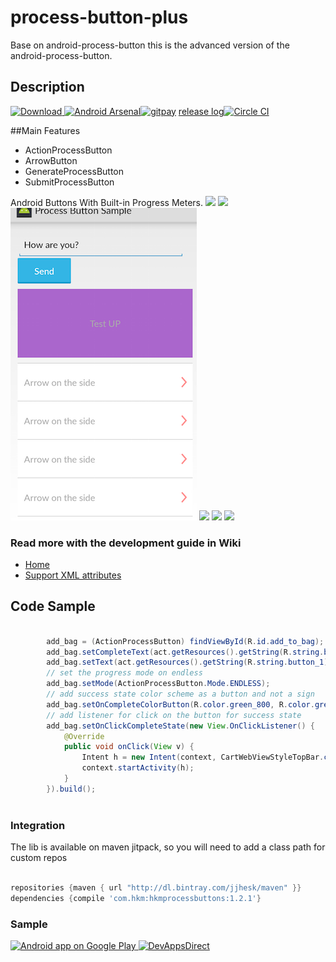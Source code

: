 # process-button-plus
Base on android-process-button this is the advanced version of the android-process-button.
## Description 
[ ![Download](https://api.bintray.com/packages/jjhesk/maven/hkmprocessbuttons/images/download.svg) ](https://bintray.com/jjhesk/maven/hkmprocessbuttons/_latestVersion)[![Android Arsenal](https://img.shields.io/badge/Android%20Arsenal-hkm--progress--button-brightgreen.svg?style=flat)](http://android-arsenal.com/details/1/1691)[![gitpay](http://fc07.deviantart.net/fs70/f/2012/336/f/9/little_pixel_heart_by_tiny_bear-d5mtwiu.gif)](https://gratipay.com/jjhesk/) [release log](https://github.com/jjhesk/hkm-progress-button/releases)[![Circle CI](https://circleci.com/gh/jjhesk/hkm-progress-button/tree/master.svg?style=svg)](https://circleci.com/gh/jjhesk/hkm-progress-button/tree/master)


##Main Features
- ActionProcessButton
- ArrowButton
- GenerateProcessButton
- SubmitProcessButton

Android Buttons With Built-in Progress Meters.
![](screenshots/sample1_small1.gif)
![](screenshots/sample1_small2.gif)
![](screenshots/new_sample.png)
![](screenshots/diagram-v-0-0-2.png)
![](screenshots/sample2.png)
![](screenshots/sample3.png)

### Read more with the development guide in Wiki
- [Home](https://github.com/jjhesk/hkm-progress-button/wiki)
- [Support XML attributes](https://github.com/jjhesk/hkm-progress-button/blob/master/library/src/main/res/values/styles.xml)

## Code Sample
```java

        add_bag = (ActionProcessButton) findViewById(R.id.add_to_bag);
        add_bag.setCompleteText(act.getResources().getString(R.string.button_3));
        add_bag.setText(act.getResources().getString(R.string.button_1));
        // set the progress mode on endless
        add_bag.setMode(ActionProcessButton.Mode.ENDLESS);
        // add success state color scheme as a button and not a sign
        add_bag.setOnCompleteColorButton(R.color.green_800, R.color.green_900);
        // add listener for click on the button for success state
        add_bag.setOnClickCompleteState(new View.OnClickListener() {
            @Override
            public void onClick(View v) {
                Intent h = new Intent(context, CartWebViewStyleTopBar.class);
                context.startActivity(h);
            }
        }).build();
        
```
### Integration

The lib is available on maven jitpack, so you will need to add a class path for custom repos

```gradle

repositories {maven { url "http://dl.bintray.com/jjhesk/maven" }}
dependencies {compile 'com.hkm:hkmprocessbuttons:1.2.1'}
```

### Sample

<a href="https://play.google.com/store/apps/details?id=com.dd.sample.processbutton">
  <img alt="Android app on Google Play"
       src="https://developer.android.com/images/brand/en_app_rgb_wo_45.png" />
</a>
<a href="https://play.google.com/store/apps/details?id=com.inappsquared.devappsdirect">
  <img alt="DevAppsDirect"
       src="http://www.inappsquared.com/img/icons/devappsdirect_icon.png" width="48" height="48" />
</a>
